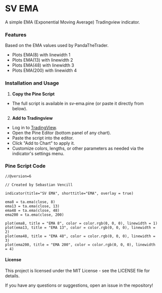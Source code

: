 # SV EMA

A simple EMA (Exponential Moving Average) Tradingview indicator.

### Features
Based on the EMA values used by PandaTheTrader.
- Plots EMA(8) with linewidth 1
- Plots EMA(13) with linewidth 2
- Plots EMA(48) with linewidth 3
- Plots EMA(200) with linewidth 4

### Installation and Usage
1. **Copy the Pine Script**
- The full script is available in sv-ema.pine (or paste it directly from below).

2. **Add to Tradingview**
- Log in to [TradingView](tradingview.com).
- Open the Pine Editor (bottom panel of any chart).
- Paste the script into the editor.
- Click "Add to Chart" to apply it.
- Customize colors, lengths, or other parameters as needed via the indicator's settings menu.

### Pine Script Code
``` pinescript
//@version=6

// Created by Sebastian Vencill

indicator(title="SV EMA", shorttitle="EMA", overlay = true)

ema8 = ta.ema(close, 8)
ema13 = ta.ema(close, 13)
ema48 = ta.ema(close, 48)
ema200 = ta.ema(close, 200)

plot(ema8, title = "EMA 8", color = color.rgb(0, 0, 0), linewidth = 1)
plot(ema13, title = "EMA 13", color = color.rgb(0, 0, 0), linewidth = 2)
plot(ema48, title = "EMA 48", color = color.rgb(0, 0, 0), linewidth = 3)
plot(ema200, title = "EMA 200", color = color.rgb(0, 0, 0), linewidth = 4)
```

#### License
This project is licensed under the MIT License - see the LICENSE file for details. 

If you have any questions or suggestions, open an issue in the repository!
